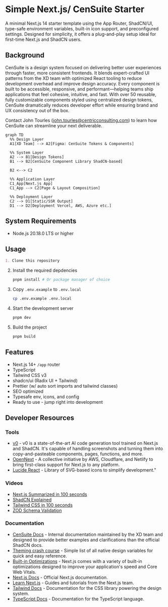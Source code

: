 # Simple Next.js/ CenSuite Starter

A minimal Next.js 14 starter template using the App Router, ShadCN/UI, type-safe environment variables, built-in icon support, and preconfigured settings. Designed for simplicity, it offers a plug-and-play setup ideal for first-time Next.js and ShadCN users.

## Background

CenSuite is a design system focused on delivering better user experiences through faster, more consistent frontends. It blends expert-crafted UI patterns from the XD team with optimized React tooling to reduce development overhead and improve design accuracy. Every component is built to be accessible, responsive, and performant—helping teams ship applications that feel cohesive, intuitive, and fast. With over 50 reusable, fully customizable components styled using centralized design tokens, CenSuite dramatically reduces developer effort while ensuring brand and UX consistency out of the box.

Contact John Tourles (john.tourles@centricconsulting.com) to learn how CenSuite can streamline your next deliverable.

```mermaid
graph TD
  %% Design Layer
  A1[XD Team] --> A2[Figma: CenSuite Tokens & Components]

  %% System Layer
  A2 --> B1[Design Tokens]
  B1 --> B2[CenSuite Component Library ShadCN-based]

  B2 <--> C2

  %% Application Layer
  C1_App[Next.js App]
  C1_App --> C2[Page & Layout Composition]

  %% Deployment Layer
  C2 --> D1[Static/SSR Output]
  D1 --> D2[Deployment Vercel, AWS, Azure etc.]

```

## System Requirements

- Node.js 20.18.0 LTS or higher

## Usage

```markdown
1. Clone this repository
```

2. Install the required depdencies

   ```bash
   pnpm install # Or package manager of choice
   ```

3. Copy `.env.example` to `.env.local`

   ```bash
   cp .env.example .env.local
   ```

4. Start the development server

   ```bash
   pnpm dev
   ```

5. Build the project

   ```bash
   pnpm build
   ```

## Features

- Next.js 14+ `/app` router
- TypeScript
- Tailwind CSS v3
- shadcn/ui (Radix UI + Tailwind)
- Prettier (w/ auto sort imports and tailwind classes)
- SEO optimized
- Typesafe env, icons, and config
- Ready to use - jump right into development

## Developer Resources

### Tools

- [v0](https://v0.dev/) - v0 is a state-of-the-art AI code generation tool trained on Next.js and ShadCN. It's capable of handling screenshots and turning them into copy-and-pasteable components, pages, functions, and more.
- [OpenNext](https://opennext.js.org/) - A collective initiative by AWS, Cloudflare, and Netlify to bring first-class support for Next.js to any platform.
- [Lucide React](https://lucide.dev/guide/packages/lucide-react) - Library of SVG-based icons to simplify development."

### Videos

- [Next.js Summarized in 100 seconds](https://www.youtube.com/watch?v=Sklc_fQBmcs)
- [ShadCN Explained](https://www.youtube.com/watch?v=yYKEvxFPy5Q)
- [Tailwind CSS in 100 seconds](https://www.youtube.com/watch?v=mr15Xzb1Ook)
- [ZOD Schema Validation](https://www.youtube.com/watch?v=9UVPk0Ulm6U)

### Documentation

- [CenSuite Docs](https://censuite-ui.vercel.app/) - Internal documentation maintained by the XD team and designed to provide better examples and clarifications than the official ShadCN docs.
- [Theming crash course](https://censuite-ui.vercel.app/docs/design/foundation/customization-and-theming) - Simple list of all native design variables for quick and easy reference.
- [Built-in Optimizations](https://nextjs.org/docs/14/app/building-your-application/optimizing) - Next.js comes with a variety of built-in optimizations designed to improve your application's speed and Core Web Vitals.
- [Next.js Docs](https://nextjs.org/docs/14/getting-started) - Official Next.js documentation.
- [Learn Next.js](https://nextjs.org/learn) - Guides and tutorials from the Next.js team.
- [Tailwind Docs](https://v3.tailwindcss.com/) - Documentation for the CSS library powering the design system.
- [TypeScript Docs](https://www.typescriptlang.org/) - Documentation for the TypeScript language.
